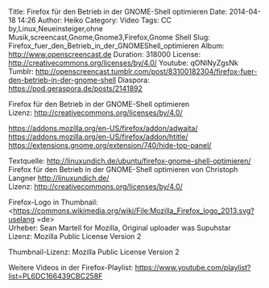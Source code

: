 Title: Firefox für den Betrieb in der GNOME-Shell optimieren
Date: 2014-04-18 14:26
Author: Heiko
Category: Video
Tags: CC by,Linux,Neueinsteiger,ohne Musik,screencast,Gnome,Gnome3,Firefox,Gnome Shell
Slug: Firefox_fuer_den_Betrieb_in_der_GNOMEShell_optimieren
Album: http://www.openscreencast.de
Duration: 318000
License: http://creativecommons.org/licenses/by/4.0/
Youtube: qONlNyZgsNk
Tumblr: http://openscreencast.tumblr.com/post/83100182304/firefox-fuer-den-betrieb-in-der-gnome-shell
Diaspora: https://pod.geraspora.de/posts/2141892

Firefox für den Betrieb in der GNOME-Shell optimieren  
Lizenz: <http://creativecommons.org/licenses/by/4.0/>  
  
<https://addons.mozilla.org/en-US/firefox/addon/adwaita/>  
<https://addons.mozilla.org/en-US/firefox/addon/htitle/>  
<https://extensions.gnome.org/extension/740/hide-top-panel/>  
  
Textquelle: <http://linuxundich.de/ubuntu/firefox-gnome-shell-optimieren/>  
Firefox für den Betrieb in der GNOME-Shell optimieren von Christoph Langner
<http://linuxundich.de/>  
Lizenz: <http://creativecommons.org/licenses/by/4.0/>  
  
Firefox-Logo in Thumbnail:  
<https://commons.wikimedia.org/wiki/File:Mozilla_Firefox_logo_2013.svg?uselang
=de>  
Urheber: Sean Martell for Mozilla, Original uploader was Supuhstar  
Lizenz: Mozilla Public License Version 2  
  
Thumbnail-Lizenz: Mozilla Public License Version 2  
  
Weitere Videos in der Firefox-Playlist:
<https://www.youtube.com/playlist?list=PL6DC166439CBC258F>  
  

